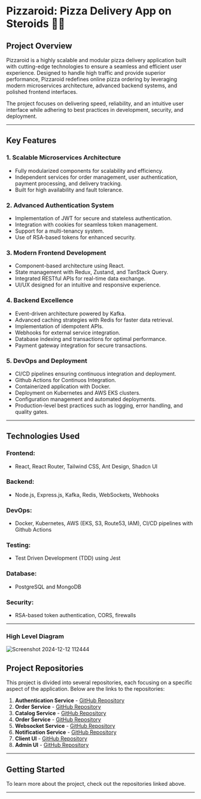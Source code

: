 # Pizzaroid: Pizza Delivery App on Steroids 💪🚀

## Project Overview
Pizzaroid is a highly scalable and modular pizza delivery application built with cutting-edge technologies to ensure a seamless and efficient user experience. Designed to handle high traffic and provide superior performance, Pizzaroid redefines online pizza ordering by leveraging modern microservices architecture, advanced backend systems, and polished frontend interfaces. 

The project focuses on delivering speed, reliability, and an intuitive user interface while adhering to best practices in development, security, and deployment.

---

## Key Features

### 1. **Scalable Microservices Architecture**
- Fully modularized components for scalability and efficiency.
- Independent services for order management, user authentication, payment processing, and delivery tracking.
- Built for high availability and fault tolerance.

### 2. **Advanced Authentication System**
- Implementation of JWT for secure and stateless authentication.
- Integration with cookies for seamless token management.
- Support for a multi-tenancy system.
- Use of RSA-based tokens for enhanced security.

### 3. **Modern Frontend Development**
- Component-based architecture using React.
- State management with Redux, Zustand, and TanStack Query.
- Integrated RESTful APIs for real-time data exchange.
- UI/UX designed for an intuitive and responsive experience.

### 4. **Backend Excellence**
- Event-driven architecture powered by Kafka.
- Advanced caching strategies with Redis for faster data retrieval.
- Implementation of idempotent APIs.
- Webhooks for external service integration.
- Database indexing and transactions for optimal performance.
- Payment gateway integration for secure transactions.

### 5. **DevOps and Deployment**
- CI/CD pipelines ensuring continuous integration and deployment.
- Github Actions for Continuos Integration.
- Containerized application with Docker.
- Deployment on Kubernetes and AWS EKS clusters.
- Configuration management and automated deployments.
- Production-level best practices such as logging, error handling, and quality gates.

---

## Technologies Used

### Frontend:
- React, React Router, Tailwind CSS, Ant Design, Shadcn UI

### Backend:
- Node.js, Express.js, Kafka, Redis, WebSockets, Webhooks

### DevOps:
- Docker, Kubernetes, AWS (EKS, S3, Route53, IAM), CI/CD pipelines with Github Actions

### Testing:
- Test Driven Development (TDD) using Jest

### Database:
- PostgreSQL and MongoDB

### Security:
- RSA-based token authentication, CORS, firewalls

---

### High Level Diagram

![Screenshot 2024-12-12 112444](https://github.com/user-attachments/assets/d6555d08-19b3-4f80-9e56-abd307e16b2c)


## Project Repositories
This project is divided into several repositories, each focusing on a specific aspect of the application. Below are the links to the repositories:

1. **Authentication Service** - [GitHub Repository](https://github.com/sayamalvi/pizza-app-auth-service)
2. **Order Service** - [GitHub Repository](#)
3. **Catalog Service** - [GitHub Repository](https://github.com/sayamalvi/pizza-app-catalog-service)
4. **Order Service** - [GitHub Repository](#)
5. **Websocket Service** - [GitHub Repository](#)
6. **Notification Service** - [GitHub Repository](#)
7. **Client UI** - [GitHub Repository](https://github.com/sayamalvi/pizza-app-client-ui)
8. **Admin UI** - [GitHub Repository](https://github.com/sayamalvi/pizza-app-admin-ui)

---

## Getting Started
To learn more about the project, check out the repositories linked above.

---

